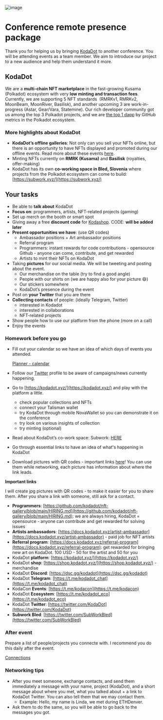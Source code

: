 
![image](https://user-images.githubusercontent.com/5887929/220446980-44646300-a999-41a3-aed5-21c5875b8f9c.png)


# **Conference remote presence package**

Thank you for helping us by bringing [KodaDot](https://kodadot.xyz/) to another conference. You will be attending events as a team member. We aim to introduce our project to a new audience and help them understand it more.

## KodaDot

We are a **multi-chain NFT marketplace** in the fast-growing Kusama (Polkadot) ecosystem with very **low minting and transaction fees**. Currently, we are supporting 5 NFT standards  (RMRKv1, RMRKv2, MoonBeam, MoonRiver, Basilisk), and another upcoming 3 are work-in-progress (Astar, Gear/Vara, Statemine). Our rich developer community got us among the top 3 Polkadot projects, and we are [the top 1 dapp](https://github.com/topics/polkadot) by GitHub metrics in the Polkadot ecosystem.

### More highlights about KodaDot

- **KodaDot’s offline galleries**: Not only can you sell your NFTs online, but there is an opportunity to have NFTs displayed and promoted during our offline events. Read more about these events [here](https://luuu.substack.com/p/kodadot-offline-nft-galleries-in).
- Minting NFTs currently on **RMRK (Kusama)** and **Basilisk** (royalties, offer-making)
- KodaDot has its own **co-working space in Bled, Slovenia** where projects from the Polkadot ecosystem can come to build: [https://subwork.xyz/](https://subwork.xyz/)

## Your tasks

- Be able to **talk about** KodaDot
- **Focus on**: programmers, artists, NFT-related projects (gaming)
- Set up merch on the booth or smart spot
- Giving away a free **discount code** for [Kodashop](https://shop.kodadot.xyz/). CODE: **will be added later**
- **Present opportunities we have**: (use QR codes)
    - Ambassador positions + Art ambassador positions
    - Referral program
    - Programmers: instant rewards for code contributions - opensource Github - anyone can come, contribute, and get rewarded
    - Artists to mint their NFTs on KodaDot
- Taking **pictures** for our social media. We will be tweeting and posting about the event.
    - Our merchandise on the table (try to find a good angle)
    - People with our shirts on (we are happy also for your picture 😄)
    - Our stickers somewhere
    - KodaDot’s presence during the event
- Post on **your Twitter** that you are there
- **Collecting contacts** of people: (ideally Telegram, Twitter)
    - interested in Kodadot
    - interested in collaborations
    - NFT-related projects
- Show people how to use our platform from the phone (more on a call)
- Enjoy the events

### Homework before you go

- Fill out your calendar so we have an idea of which days of events you attended.
    
    [Planner - calendar](https://www.notion.so/Planner-calendar-04a1fd7ba7e34a91bf5dbe5ab5222f6a)
    
- Follow our [Twitter](https://twitter.com/KodaDot) profile to be aware of campaigns/news currently happening.
- Go to [https://kodadot.xyz/](https://kodadot.xyz/) and play with the platform a little.
    - check popular collections and NFTs
    - connect your Talisman wallet
    - try KodaDot through mobile NovaWallet so you can demonstrate it on the conference
    - try look on various insights of collection
    - try minting (optional)
- Read about KodaDot’s co-work space: Subwork: [HERE](https://luuu.substack.com/p/why-subwork-bled)
- Go through essential links to have an idea of what's happening in KodaDot
- Download pictures with QR codes - important links [here](https://drive.google.com/drive/folders/13yKcGsXOlmo02m6uvSaCHJFiWd-QpfHJ?usp=sharing)! You can use them while networking, each picture has information about where the link leads.

**Important links**

I will create jpg pictures with QR codes - to make it easier for you to share them. After you share a link with someone, still ask for a contact. 

- **Programmers**: [https://github.com/kodadot/nft-gallery/blob/main/HIRING.md](https://github.com/kodadot/nft-gallery/blob/main/HIRING.md): we are always hiring, KodaDot = opensource - anyone can contribute and get rewarded for solving issues
- **Artists ambassadors**: [https://docs.kodadot.xyz/artist-ambassador](https://docs.kodadot.xyz/artist-ambassador) - paid job for NFT artists
- **Referral program**: [https://docs.kodadot.xyz/referral-program](https://docs.kodadot.xyz/referral-program): get rewarded for bringing new art on KodaDot. 100 USD - 50 for the artist and 50 for you
- KodaDot **platform**: [https://kodadot.xyz/](https://kodadot.xyz/)
- KodaDot **shop**: [https://shop.kodadot.xyz/](https://shop.kodadot.xyz/) - merchandise
- KodaDot **Discord**: [https://dsc.gg/kodadot](https://dsc.gg/kodadot)
- KodaDot **Telegram**: [https://t.me/kodadot_chat](https://t.me/kodadot_chat)
- KodaCon **Events**: [https://t.me/kodacon](https://t.me/kodacon)
- KodaDot **Ecosystem**: [https://t.me/kodadot_eco](https://t.me/kodadot_eco)
- KodaDot **Twitter**: [https://twitter.com/KodaDot](https://twitter.com/KodaDot)
- **Subwork Bled**: [https://twitter.com/SubWorkBled](https://twitter.com/SubWorkBled)

### After event

Prepare a list of people/projects you connecte with. I recommend you do this daily after the event.

[Connections](https://www.notion.so/2d6e8e91722b4d53a660d9f5e2dcdcfd)

### Networking tips

- After you meet someone, exchange contacts, and send them immediately a message with your name, project (KodaDot), and a short message about where you met, what you talked about + a link to KodaDot Twitter. You can also tell them that we may contact them.
    - Example: Hello, my name is Linda, we met during ETHDenver.
- Ask them to do the same, so you will be able to go back to the messages you got.
